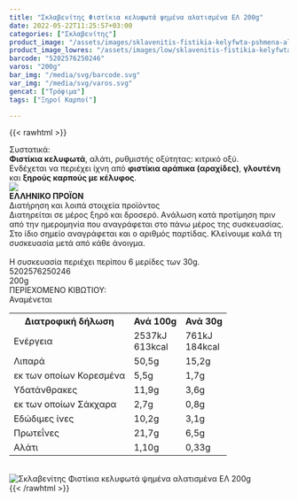 ```yaml
---
title: "Σκλαβενίτης Φιστίκια κελυφωτά ψημένα αλατισμένα ΕΛ 200g"
date: 2022-05-22T11:25:57+03:00
categories: ["Σκλαβενίτης"]
product_image: "/assets/images/sklavenitis-fistikia-kelyfwta-pshmena-alatismena-el-200g.jpg"
product_image_lowres: "/assets/images/low/sklavenitis-fistikia-kelyfwta-pshmena-alatismena-el-200g.jpg"
barcode: "5202576250246"
varos: "200g"
bar_img: "/media/svg/barcode.svg"
var_img: "/media/svg/varos.svg"
gencat: ["Τρόφιμα"]
tags: ["Ξηροί Καρποί"]

---
```

{{< rawhtml >}}

<div class="sload493"><div class="product"><div id="sistatika">Συστατικά:</div><div class="alltext"><b>Φιστίκια κελυφωτά</b>, αλάτι, ρυθμιστής οξύτητας: κιτρικό οξύ.<br>Ενδέχεται να περιέχει ίχνη από <b>φιστίκια αράπικα (αραχίδες)</b>, <b>γλουτένη</b> και <b>ξηρούς καρπούς με κέλυφος</b>.</div><div id="flag"><div id="flagimage"><img src="/media/icons/gr.svg"></div><span id="flagtext"><b>ΕΛΛΗΝΙΚΟ ΠΡΟΪΟΝ</b></span></div><div id="loipa">Διατήρηση και λοιπά στοιχεία προϊόντος</div><div class="alltext">Διατηρείται σε μέρος ξηρό και δροσερό. Aνάλωση κατά προτίμηση πριν από την ημερομηνία που αναγράφεται στο πάνω μέρος της συσκευασίας. Στο ίδιο σημείο αναγράφεται και ο αριθμός παρτίδας. Κλείνουμε καλά τη συσκευασία μετά από κάθε άνοιγμα.<br><br>Η συσκευασία περιέχει περίπου 6 μερίδες των 30g.</div><div id="barcode"><div id="barimage1"></div><span id="bartext">5202576250246</span></div><div id="varos"><div id="varosimage1"></div><span id="varostext">200g</span></div><div id="kivotio">ΠΕΡΙΕΧΟΜΕΝΟ ΚΙΒΩΤΙΟΥ:<br>Αναμένεται</div><div class="tabout"><table id="diatable"><tbody><tr><th>Διατροφική δήλωση</th><th>Ανά 100g</th><th>Ανά 30g</th></tr><tr><td class="texr2">Ενέργεια</td><td class="texr">2537kJ<br>613kcal</td><td class="texr">761kJ<br>184kcal</td></tr><tr><td class="texr2">Λιπαρά</td><td class="texr">50,5g</td><td class="texr">15,2g</td></tr><tr><td class="gray">εκ των οποίων Κορεσµένα</td><td class="gray2">5,5g</td><td class="gray2">1,7g</td></tr><tr><td class="texr2">Yδατάνθρακες</td><td class="texr">11,9g</td><td class="texr">3,6g</td></tr><tr><td class="gray">εκ των οποίων Σάκχαρα</td><td class="gray2">2,7g</td><td class="gray2">0,8g</td></tr><tr><td class="texr2">Eδώδιμες ίνες</td><td class="texr">10,2g</td><td class="texr">3,1g</td></tr><tr><td class="texr2">Πρωτεΐνες</td><td class="texr">21,7g</td><td class="texr">6,5g</td></tr><tr><td class="texr2">Αλάτι</td><td class="texr">1,10g</td><td class="texr">0,33g</td></tr></tbody></table></div><br><div class="pimg"><img alt="Σκλαβενίτης Φιστίκια κελυφωτά ψημένα αλατισμένα ΕΛ 200g" title="Σκλαβενίτης Φιστίκια κελυφωτά ψημένα αλατισμένα ΕΛ 200g" src="/assets/images/sklavenitis-fistikia-kelyfwta-pshmena-alatismena-el-200g.jpg"></div></div></div>
{{< /rawhtml >}}


